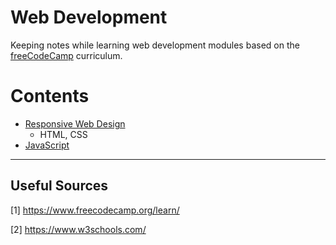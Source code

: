 # Web Development

Keeping notes while learning web development modules based on the [freeCodeCamp](https://www.freecodecamp.org/) curriculum.

Contents
=======================

* [Responsive Web Design](https://github.com/dimi-fn/Various-Data-Science-Scripts/tree/main/Web%20Development/Responsive%20Web%20Design)
    * HTML, CSS
* [JavaScript]()

----

## Useful Sources

[1] https://www.freecodecamp.org/learn/

[2] https://www.w3schools.com/